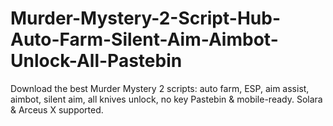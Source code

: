 # Murder-Mystery-2-Script-Hub-Auto-Farm-Silent-Aim-Aimbot-Unlock-All-Pastebin
Download the best Murder Mystery 2 scripts: auto farm, ESP, aim assist, aimbot, silent aim, all knives unlock, no key Pastebin &amp; mobile-ready. Solara &amp; Arceus X supported.
